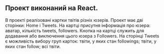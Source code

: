 ## Проект виконаний на React.

В проекті реалізовані картки твітів різніх юзерів. Проект має дві сторінки: Home
і Tweets. На картці присутня інформація про юзера: аватар, кількість tweets,
followers. Кнопка на картці служить для додавання або виключення цього юзера з
Followers. На сторінці Tweets є можливість вибору груп карток: твіти, у яких
стан followings; твіти, у яких стан follow; всі твіти.
